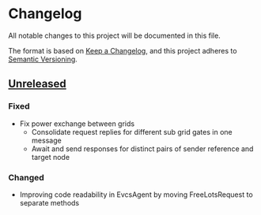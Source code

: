 # Changelog
All notable changes to this project will be documented in this file.

The format is based on [Keep a Changelog](https://keepachangelog.com/en/1.0.0/),
and this project adheres to [Semantic Versioning](https://semver.org/spec/v2.0.0.html).

## [Unreleased]
### Fixed
- Fix power exchange between grids
  - Consolidate request replies for different sub grid gates in one message
  - Await and send responses for distinct pairs of sender reference and target node

### Changed
- Improving code readability in EvcsAgent by moving FreeLotsRequest to separate methods

[Unreleased]: https://github.com/ie3-institute/simona
